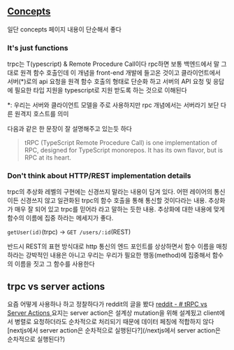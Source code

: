 ## [Concepts](https://trpc.io/docs/concepts)

일단 concepts 페이지 내용이 단순해서 좋다
### It's just functions

trpc는 T(ypescript) & Remote Procedure Call이다
rpc하면 보통 백엔드에서 말 그대로 원격 함수 호출인데 이 개념을 front-end 개발에 들고온 것이고 클라이언트에서 서버(\*)로의 api 요청을 원격 함수 호출의 형태로 단순화 하고 서버의 API 요청 및 응답에 필요한 타입 지원을 typescript로 지원 받도록 하는 것으로 이해된다

\*: 우리는 서버와 클라이언트 모델을 주로 사용하지만 rpc 개념에서는 서버라기 보단 다른 원격지 호스트를 의미

다음과 같은 한 문장이 잘 설명해주고 있는듯 하다

> tRPC (TypeScript Remote Procedure Call) is one implementation of RPC, designed for TypeScript monorepos. It has its own flavor, but is RPC at its heart.

### Don't think about HTTP/REST implementation details

trpc의 추상화 레벨의 구현에는 신경쓰지 말라는 내용이 담겨 있다. 어떤 레이어의 통신이든 신경쓰지 않고 일관화된 trpc의 함수 호출을 통해 통신할 것이다라는 내용. 추상화가 매우 잘 되어 있고 trpc를 믿어라 라고 말하는 듯한 내용. 추상화에 대한 내용에 맞게 함수의 이름에 집중 하라는 메세지가 좋다.

`getUser(id)`(trpc) -> `GET /users/:id`(REST)

반드시 REST의 표현 방식대로 http 통신의 엔드 포인트를 상상하면서 함수 이름을 매칭하라는 강박적인 내용은 아니고 우리는 우리가 필요한 행동(method)에 집중해서 함수의 이름을 짓고 그 함수를 사용한다

##  trpc vs server actions

요즘 어떻게 사용하나 하고 정찰하다가 reddit의 글을 봤다
[reddit - # tRPC vs Server Actions ](https://www.reddit.com/r/nextjs/?f=flair_name%3A%22Discussion%22)
요지는 server action은 설계상 mutation을 위해 설계됬고 client에서 병렬로 요청하더라도 순차적으로 처리되기 때문에 데이터 페칭에 적합하지 않다
[nextjs에서 server action은 순차적으로 실행된다?](/nextjs에서 server action은 순차적으로 실행된다?)









